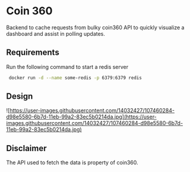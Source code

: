 # Coin 360

Backend to cache requests from bulky coin360 API to quickly visualize a dashboard and assist in polling updates.

## Requirements
Run the following command to start a redis server

```bash
 docker run -d --name some-redis -p 6379:6379 redis
```

## Design
![https://user-images.githubusercontent.com/14032427/107460284-d98e5580-6b7d-11eb-99a2-83ec5b0214da.jpg](https://user-images.githubusercontent.com/14032427/107460284-d98e5580-6b7d-11eb-99a2-83ec5b0214da.jpg)

## Disclaimer
The API used to fetch the data is property of coin360.

